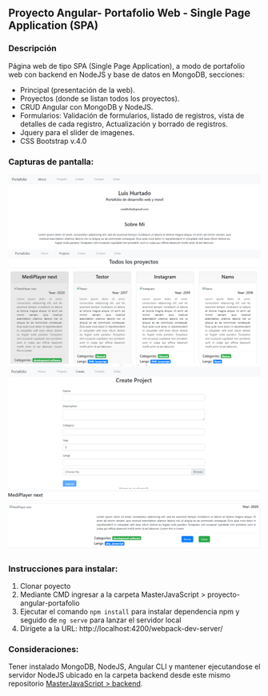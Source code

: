 ## Proyecto Angular- Portafolio Web - Single Page Application (SPA)

### Descripción
Página web de tipo SPA (Single Page Application), a modo de portafolio web con backend en NodeJS y base de datos en MongoDB, secciones: 

- Principal (presentación de la web). 
- Proyectos (donde se listan todos los proyectos).
- CRUD Angular con MongoDB y NodeJS.
- Formularios: Validación de formularios, listado de registros, vista de detalles de cada registro, Actualización y borrado de registros. 
- Jquery para el slider de imagenes.
- CSS Bootstrap v.4.0

### Capturas de pantalla:

<!DOCTYPE html>
<html>
<body>
	<!-- Images -->
	<img src="Captures/Captura1.PNG" alt="" style="width= 400px;">
	<img src="Captures/Captura2.PNG" alt="" style="width= 400px;">
	<img src="Captures/Captura3.PNG" alt="" style="width= 400px;">
	<img src="Captures/Captura4.PNG" alt="" style="width= 400px;">
</body>
</html>

### Instrucciones para instalar:

1. Clonar poyecto
2. Mediante CMD ingresar a la carpeta MasterJavaScript > proyecto-angular-portafolio
3. Ejecutar el comando `npm install` para instalar dependencia npm y seguido de `ng serve` para lanzar el servidor local
4. Dirígete a la URL: http://localhost:4200/webpack-dev-server/

### Consideraciones:

Tener instalado MongoDB, NodeJS, Angular CLI y mantener ejecutandose el servidor NodeJS ubicado en la carpeta backend desde este mismo repositorio [MasterJavaScript > backend](https://github.com/luisphp/MasterJavaScript/tree/master/backend).



